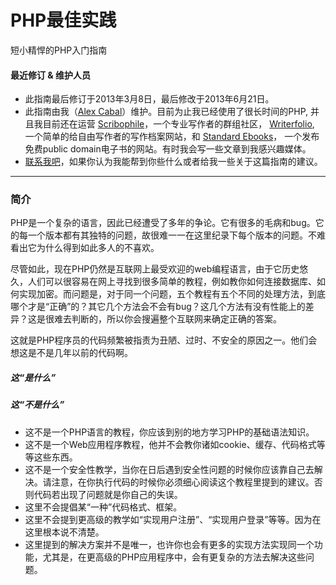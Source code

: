 PHP最佳实践
======
短小精悍的PHP入门指南

#### 最近修订 & 维护人员

- 此指南最后修订于2013年3月8日，最后修改于2013年6月21日。
- 此指南由我（[Alex Cabal](http://baidu.com)）维护。目前为止我已经使用了很长时间的PHP, 并且我目前还在运营 [Scribophile](http://www.scribophile.com/)，一个专业写作者的群组社区， [Writerfolio](http://writerfolio.com/), 一个简单的给自由写作者的写作档案网站，和 [Standard Ebooks](https://standardebooks.com/)， 一个发布免费public domain电子书的网站。有时我会写一些文章到我感兴趣媒体。
- [联系我吧](https://alexcabal.com/contact/)，如果你认为我能帮到你些什么或者给我一些关于这篇指南的建议。

***

### 简介

PHP是一个复杂的语言，因此已经遭受了多年的争论。它有很多的毛病和bug。它的每一个版本都有其独特的问题，故很难一一在这里纪录下每个版本的问题。不难看出它为什么得到如此多人的不喜欢。

尽管如此，现在PHP仍然是互联网上最受欢迎的web编程语言，由于它历史悠久，人们可以很容易在网上寻找到很多简单的教程，例如教你如何连接数据库、如何实现加密。而问题是，对于同一个问题，五个教程有五个不同的处理方法，到底哪个才是“正确”的？其它几个方法会不会有bug？这几个方法有没有性能上的差异？这是很难去判断的，所以你会搜遍整个互联网来确定正确的答案。

这就是PHP程序员的代码频繁被指责为丑陋、过时、不安全的原因之一。他们会想这是不是几年以前的代码啊。


##### 这“是什么”


##### 这“不是什么”

- 这不是一个PHP语言的教程，你应该到别的地方学习PHP的基础语法知识。
- 这不是一个Web应用程序教程，他并不会教你诸如cookie、缓存、代码格式等等这些东西。
- 这不是一个安全性教学，当你在日后遇到安全性问题的时候你应该靠自己去解决。请注意，在你执行代码的时候你必须细心阅读这个教程里提到的建议。否则代码若出现了问题就是你自己的失误。
- 这里不会提倡某“一种”代码格式、框架。
- 这里不会提到更高级的教学如“实现用户注册”、“实现用户登录”等等。因为在这里根本说不清楚。
- 这里提到的解决方案并不是唯一，也许你也会有更多的实现方法实现同一个功能，尤其是，在更高级的PHP应用程序中，会有更复杂的方法去解决这些问题。
